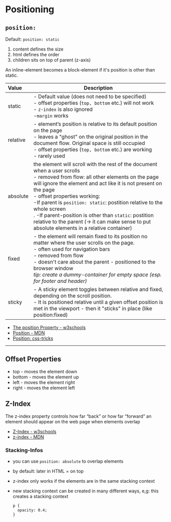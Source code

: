 # Positioning

## `position:`

Default: `position: static`

1. content defines the size
2. html defines the order
3. children sits on top of parent (z-axis)

An inline-element becomes a block-element if it's position is other than static.

| Value    | Description                                                  |
| :------- | ------------------------------------------------------------ |
| static   | - Default value (does not need to be specified)<br/>- offset properties (`top, bottom` etc.) will not work<br/>- `z-index` is also ignored<br/>-`margin` works |
| relative | - element’s position is relative to its default position on the page<br/>- leaves a "ghost" on the original position in the document flow. Original space is still occupied<br/>- offset properties (`top, bottom` etc.) are working<br/>- rarely used |
| absolute | the element will scroll with the rest of the document when a user scrolls<br/>- removed from flow: all other elements on the page will ignore the element and act like it is not present on the page<br/>- offset properties working:<br/>    -If parent is `position: static`: postition relative to the whole screen<br/>.   -If parent-position is other than `static`: postition relative to the parent (-> it can make sense to put absolute elements in a relative container) |
| fixed    | - the element will remain fixed to its position no matter where the user scrolls on the page.<br/>- often used for navigation bars<br/>- removed from flow<br/>- doesn't care about the parent - positioned to the browser window<br/> *tip: create a dummy-container for empty space (esp. for footer and header)* |
| sticky   | - A sticky element toggles between relative and fixed, depending on the scroll position. <br/>- It is positioned relative until a given offset position is met in the viewport - then it "sticks" in place (like position:fixed) |

- [The position Property - w3schools](https://www.w3schools.com/css/css_positioning.asp)
- [Position - MDN](https://developer.mozilla.org/en-US/docs/Web/CSS/position)
- [Position: css-tricks](https://css-tricks.com/almanac/properties/p/position/)

------

##  Offset Properties

- top - moves the element down
- bottom - moves the element up
- left - moves the element right
- right - moves the element left

## Z-Index

The z-index property controls how far “back” or how far “forward” an element should appear on the web page when elements overlap

- [Z-Index - w3schools](https://www.w3schools.com/cssref/pr_pos_z-index.asp)
- [z-index - MDN](https://developer.mozilla.org/en-US/docs/Web/CSS/z-index)

### Stacking-Infos

- you can use `position: absolute`  to overlap elements

- by default: later in HTML = on top

- z-index only works if the elements are in the same stacking context

- new stacking context can be created in many different ways, e,g: this creates a stacking context

  ```
  p {
  	opacity: 0.4;
  }
  ```

  
